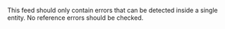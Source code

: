 This feed should only contain errors that can be detected inside a single entity. No reference errors should be checked.
